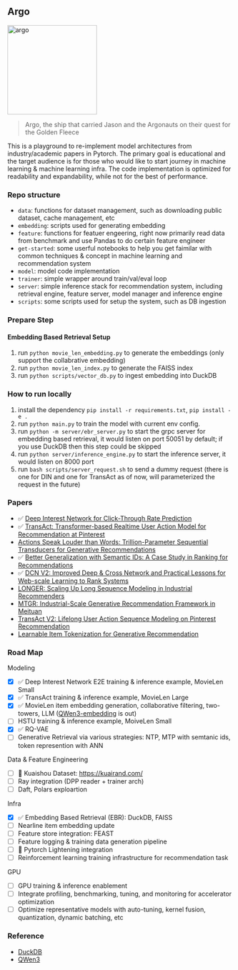 ## Argo

<img src="https://github.com/user-attachments/assets/8eb6a4c1-bbcc-486d-92a5-6c24e6e2f0be" alt="argo" width="200"/>

> Argo, the ship that carried Jason and the Argonauts on their quest for the Golden Fleece

This is a playground to re-implement model architectures from industry/academic papers in Pytorch. The primary goal is educational and the target audience is for those who would like to start journey in machine learning & machine learning infra. The code implementation is optimized for readability and expandability, while not for the best of performance.

### Repo structure

- `data`: functions for dataset management, such as downloading public dataset, cache management, etc
- `embedding`: scripts used for generating embedding
- `feature`: functions for featuer engeering, right now primarily read data from benchmark and use Pandas to do certain feature engineer
- `get-started`: some userful notebooks to help you get faimilar with common techniques & concept in machine learning and recommendation system
- `model`: model code implementation
- `trainer`: simple wrapper around train/val/eval loop
- `server`: simple inference stack for recommendation system, including retrieval engine, feature server, model manager and inference engine
- `scripts`: some scripts used for setup the system, such as DB ingestion

### Prepare Step

#### Embedding Based Retrieval Setup

1. run `python movie_len_embedding.py` to generate the embeddings (only support the collabrative embedding)
2. run `python movie_len_index.py` to generate the FAISS index
3. run `python scripts/vector_db.py` to ingest embedding into DuckDB

### How to run locally

1. install the dependency `pip install -r requirements.txt`, `pip install -e .`
2. run `python main.py` to train the model with current env config.
3. run `python -m server/ebr_server.py` to start the grpc server for embedding based retrieval, it would listen on port 50051 by default; if you use DuckDB then this step could be skipped
4. run `python server/inference_engine.py` to start the inference server, it would listen on 8000 port
5. run `bash scripts/server_request.sh` to send a dummy request (there is one for DIN and one for TransAct as of now, will parameterized the request in the future)

### Papers

- :white_check_mark: [Deep Interest Network for Click-Through Rate Prediction](https://arxiv.org/abs/1706.06978)
- :white_check_mark: [TransAct: Transformer-based Realtime User Action Model for Recommendation at Pinterest](https://arxiv.org/abs/2306.00248)
- [Actions Speak Louder than Words: Trillion-Parameter Sequential Transducers for Generative Recommendations](https://arxiv.org/pdf/2402.17152)
- :white_check_mark: [Better Generalization with Semantic IDs: A Case Study in Ranking for Recommendations](https://dl.acm.org/doi/abs/10.1145/3640457.3688190)
- :white_check_mark: [DCN V2: Improved Deep & Cross Network and Practical Lessons for Web-scale Learning to Rank Systems](https://arxiv.org/pdf/2008.13535)
- [LONGER: Scaling Up Long Sequence Modeling in Industrial Recommenders](https://www.arxiv.org/pdf/2505.04421)
- [MTGR: Industrial-Scale Generative Recommendation Framework in Meituan](https://www.arxiv.org/abs/2505.18654)
- [TransAct V2: Lifelong User Action Sequence Modeling on Pinterest Recommendation](https://arxiv.org/pdf/2506.02267)
- [Learnable Item Tokenization for Generative Recommendation](https://arxiv.org/pdf/2405.07314)

### Road Map

Modeling

- [x] :white_check_mark: Deep Interest Network E2E training & inference example, MovieLen Small
- [x] :white_check_mark: TransAct training & inference example, MovieLen Large
- [x] :white_check_mark: MovieLen item embedding generation, collaborative filtering, two-towers, LLM ([QWen3-embedding](https://huggingface.co/Qwen/Qwen3-Embedding-0.6B) is out)
- [ ] HSTU training & inference example, MoiveLen Small
- [x] :white_check_mark: RQ-VAE
- [ ] Generative Retrieval via various strategies: NTP, MTP with semtanic ids, token represention with ANN

Data & Feature Engineering

- [ ] 🚧 Kuaishou Dataset: https://kuairand.com/
- [ ] Ray integration (DPP reader + trainer arch)
- [ ] Daft, Polars exploartion
      
Infra

- [x] :white_check_mark: Embedding Based Retrieval (EBR): DuckDB, FAISS
- [ ] Nearline item embedding update
- [ ] Feature store integration: FEAST
- [ ] Feature logging & training data generation pipeline
- [ ] 🚧 Pytorch Lightening integration
- [ ] Reinforcement learning training infrastructure for recommendation task

GPU

- [ ] GPU training & inference enablement
- [ ] Integrate profiling, benchmarking, tuning, and monitoring for accelerator optimization
- [ ] Optimize representative models with auto-tuning, kernel fusion, quantization, dynamic batching, etc

### Reference
- [DuckDB](https://duckdb.org/docs/stable/clients/python/overview.html)
- [QWen3](https://huggingface.co/Qwen/Qwen3-Embedding-0.6B)
